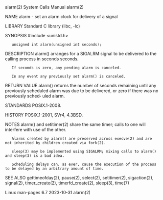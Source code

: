 alarm(2)							      System Calls Manual							      alarm(2)

NAME
       alarm - set an alarm clock for delivery of a signal

LIBRARY
       Standard C library (libc, -lc)

SYNOPSIS
       #include <unistd.h>

       unsigned int alarm(unsigned int seconds);

DESCRIPTION
       alarm() arranges for a SIGALRM signal to be delivered to the calling process in seconds seconds.

       If seconds is zero, any pending alarm is canceled.

       In any event any previously set alarm() is canceled.

RETURN VALUE
       alarm() returns the number of seconds remaining until any previously scheduled alarm was due to be delivered, or zero if there was no previously sched‐
       uled alarm.

STANDARDS
       POSIX.1-2008.

HISTORY
       POSIX.1-2001, SVr4, 4.3BSD.

NOTES
       alarm() and setitimer(2) share the same timer; calls to one will interfere with use of the other.

       Alarms created by alarm() are preserved across execve(2) and are not inherited by children created via fork(2).

       sleep(3) may be implemented using SIGALRM; mixing calls to alarm() and sleep(3) is a bad idea.

       Scheduling delays can, as ever, cause the execution of the process to be delayed by an arbitrary amount of time.

SEE ALSO
       gettimeofday(2), pause(2), select(2), setitimer(2), sigaction(2), signal(2), timer_create(2), timerfd_create(2), sleep(3), time(7)

Linux man-pages 6.7							  2023-10-31								      alarm(2)
